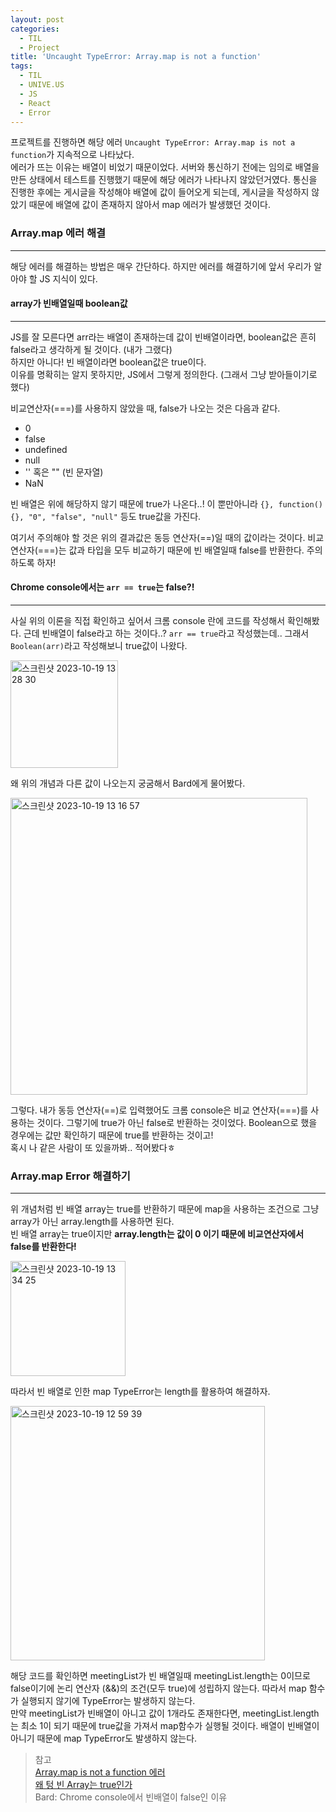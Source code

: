 ```yaml
---
layout: post
categories:
  - TIL
  - Project
title: 'Uncaught TypeError: Array.map is not a function'
tags:
  - TIL
  - UNIVE.US
  - JS
  - React
  - Error
---
```


프로젝트를 진행하면 해당 에러 `Uncaught TypeError: Array.map is not a function`가 지속적으로 나타났다.  
에러가 뜨는 이유는 배열이 비었기 때문이었다. 서버와 통신하기 전에는 임의로 배열을 만든 상태에서 테스트를 진행했기 때문에 해당 에러가 나타나지 않았던거였다. 통신을 진행한 후에는 게시글을 작성해야 배열에 값이 들어오게 되는데, 게시글을 작성하지 않았기 때문에 배열에 값이 존재하지 않아서 map 에러가 발생했던 것이다.

### Array.map 에러 해결

---

해당 에러를 해결하는 방법은 매우 간단하다. 하지만 에러를 해결하기에 앞서 우리가 알아야 할 JS 지식이 있다.

#### array가 빈배열일때 boolean값

---

JS를 잘 모른다면 arr라는 배열이 존재하는데 값이 빈배열이라면, boolean값은 흔히 false라고 생각하게 될 것이다. (내가 그랬다)  
하지만 아니다! 빈 배열이라면 boolean값은 true이다.  
이유를 명확히는 알지 못하지만, JS에서 그렇게 정의한다. (그래서 그냥 받아들이기로 했다)

비교연산자(===)를 사용하지 않았을 때, false가 나오는 것은 다음과 같다.

- 0
- false
- undefined
- null
- '' 혹은 "" (빈 문자열)
- NaN

빈 배열은 위에 해당하지 않기 때문에 true가 나온다..! 이 뿐만아니라 `{}, function(){}, "0", "false", "null"` 등도 true값을 가진다.

여기서 주의해야 할 것은 위의 결과값은 동등 연산자(==)일 때의 값이라는 것이다. 비교 연산자(===)는 값과 타입을 모두 비교하기 때문에 빈 배열일때 false를 반환한다. 주의하도록 하자!

#### Chrome console에서는 `arr == true`는 false?!

---

사실 위의 이론을 직접 확인하고 싶어서 크롬 console 란에 코드를 작성해서 확인해봤다. 근데 빈배열이 false라고 하는 것이다..? `arr == true`라고 작성했는데.. 그래서 `Boolean(arr)`라고 작성해보니 true값이 나왔다.

<img width="172" alt="스크린샷 2023-10-19 13 28 30" src="https://github.com/soi-ha/soi-ha.github.io/assets/77609591/b112a28f-3384-4810-9b69-363f7ec11ddc">

왜 위의 개념과 다른 값이 나오는지 궁굼해서 Bard에게 물어봤다.

<img width="475" alt="스크린샷 2023-10-19 13 16 57" src="https://github.com/soi-ha/soi-ha.github.io/assets/77609591/967ecf84-0b4e-4ac7-8efa-9fb88ba5ebc3">

그렇다. 내가 동등 연산자(==)로 입력했어도 크롬 console은 비교 연산자(===)를 사용하는 것이다. 그렇기에 true가 아닌 false로 반환하는 것이었다. Boolean으로 했을 경우에는 값만 확인하기 때문에 true를 반환하는 것이고!  
혹시 나 같은 사람이 또 있을까봐.. 적어봤다ㅎ

### Array.map Error 해결하기

---

위 개념처럼 빈 배열 array는 true를 반환하기 때문에 map을 사용하는 조건으로 그냥 array가 아닌 array.length를 사용하면 된다.  
빈 배열 array는 true이지만 **array.length는 값이 0 이기 때문에 비교연산자에서 false를 반환한다!**

<img width="184" alt="스크린샷 2023-10-19 13 34 25" src="https://github.com/soi-ha/soi-ha.github.io/assets/77609591/76cda852-8b89-4fe6-ba86-387079e3678f">

따라서 빈 배열로 인한 map TypeError는 length를 활용하여 해결하자.

<img width="407" alt="스크린샷 2023-10-19 12 59 39" src="https://github.com/soi-ha/soi-ha.github.io/assets/77609591/efc0b33f-2535-4552-804b-46b52676091e">

해당 코드를 확인하면 meetingList가 빈 배열일때 meetingList.length는 0이므로 false이기에 논리 연산자 (&&)의 조건(모두 true)에 성립하지 않는다. 따라서 map 함수가 실행되지 않기에 TypeError는 발생하지 않는다.  
만약 meetingList가 빈배열이 아니고 값이 1개라도 존재한다면, meetingList.length는 최소 1이 되기 때문에 true값을 가져서 map함수가 실행될 것이다. 배열이 빈배열이 아니기 때문에 map TypeError도 발생하지 않는다.

> 참고  
> [Array.map is not a function 에러](https://velog.io/@hyunn/Array.map-is-not-a-function-%EC%97%90%EB%9F%AC)  
> [왜 텅 빈 Array는 true인가](https://marshallku.com/web/tips/%EC%99%9C-%ED%85%85-%EB%B9%88-array%EB%8A%94-true%EC%9D%B8%EA%B0%80)  
> Bard: Chrome console에서 빈배열이 false인 이유
